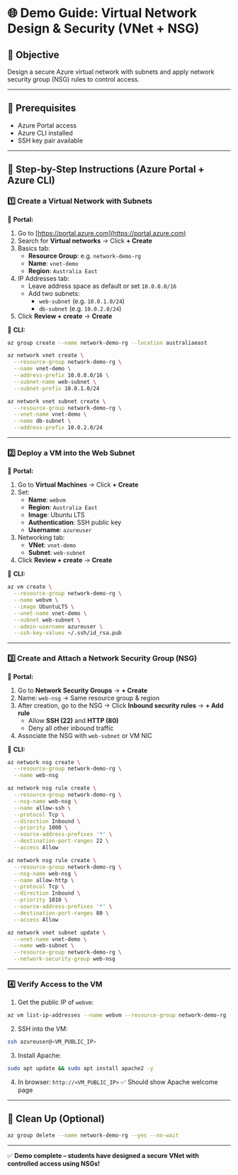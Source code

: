 # 🌐 Demo Guide: Virtual Network Design & Security (VNet + NSG)

## 🎯 Objective

Design a secure Azure virtual network with subnets and apply network security group (NSG) rules to control access.

---

## 🧭 Prerequisites

- Azure Portal access
- Azure CLI installed
- SSH key pair available

---

## 👣 Step-by-Step Instructions (Azure Portal + Azure CLI)

### 1️⃣ Create a Virtual Network with Subnets

🔸 **Portal:**

1. Go to [https://portal.azure.com](https://portal.azure.com)
2. Search for **Virtual networks** → Click **+ Create**
3. Basics tab:
   - **Resource Group**: e.g. `network-demo-rg`
   - **Name**: `vnet-demo`
   - **Region**: `Australia East`
4. IP Addresses tab:
   - Leave address space as default or set `10.0.0.0/16`
   - Add two subnets:
     - `web-subnet` (e.g. `10.0.1.0/24`)
     - `db-subnet` (e.g. `10.0.2.0/24`)
5. Click **Review + create** → **Create**

🔸 **CLI:**

```bash
az group create --name network-demo-rg --location australiaeast

az network vnet create \
  --resource-group network-demo-rg \
  --name vnet-demo \
  --address-prefix 10.0.0.0/16 \
  --subnet-name web-subnet \
  --subnet-prefix 10.0.1.0/24

az network vnet subnet create \
  --resource-group network-demo-rg \
  --vnet-name vnet-demo \
  --name db-subnet \
  --address-prefix 10.0.2.0/24
```

---

### 2️⃣ Deploy a VM into the Web Subnet

🔸 **Portal:**

1. Go to **Virtual Machines** → Click **+ Create**
2. Set:
   - **Name**: `webvm`
   - **Region**: `Australia East`
   - **Image**: Ubuntu LTS
   - **Authentication**: SSH public key
   - **Username**: `azureuser`
3. Networking tab:
   - **VNet**: `vnet-demo`
   - **Subnet**: `web-subnet`
4. Click **Review + create** → **Create**

🔸 **CLI:**

```bash
az vm create \
  --resource-group network-demo-rg \
  --name webvm \
  --image UbuntuLTS \
  --vnet-name vnet-demo \
  --subnet web-subnet \
  --admin-username azureuser \
  --ssh-key-values ~/.ssh/id_rsa.pub
```

---

### 3️⃣ Create and Attach a Network Security Group (NSG)

🔸 **Portal:**

1. Go to **Network Security Groups** → **+ Create**
2. Name: `web-nsg` → Same resource group & region
3. After creation, go to the NSG → Click **Inbound security rules** → **+ Add rule**
   - Allow **SSH (22)** and **HTTP (80)**
   - Deny all other inbound traffic
4. Associate the NSG with `web-subnet` or VM NIC

🔸 **CLI:**

```bash
az network nsg create \
  --resource-group network-demo-rg \
  --name web-nsg

az network nsg rule create \
  --resource-group network-demo-rg \
  --nsg-name web-nsg \
  --name allow-ssh \
  --protocol Tcp \
  --direction Inbound \
  --priority 1000 \
  --source-address-prefixes '*' \
  --destination-port-ranges 22 \
  --access Allow

az network nsg rule create \
  --resource-group network-demo-rg \
  --nsg-name web-nsg \
  --name allow-http \
  --protocol Tcp \
  --direction Inbound \
  --priority 1010 \
  --source-address-prefixes '*' \
  --destination-port-ranges 80 \
  --access Allow

az network vnet subnet update \
  --vnet-name vnet-demo \
  --name web-subnet \
  --resource-group network-demo-rg \
  --network-security-group web-nsg
```

---

### 4️⃣ Verify Access to the VM

1. Get the public IP of `webvm`:

```bash
az vm list-ip-addresses --name webvm --resource-group network-demo-rg --output table
```

2. SSH into the VM:

```bash
ssh azureuser@<VM_PUBLIC_IP>
```

3. Install Apache:

```bash
sudo apt update && sudo apt install apache2 -y
```

4. In browser: `http://<VM_PUBLIC_IP>` ✅ Should show Apache welcome page

---

## 🧼 Clean Up (Optional)

```bash
az group delete --name network-demo-rg --yes --no-wait
```

---

✅ **Demo complete – students have designed a secure VNet with controlled access using NSGs!**

